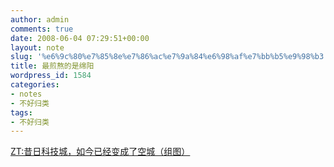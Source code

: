 ```yaml
---
author: admin
comments: true
date: 2008-06-04 07:29:51+00:00
layout: note
slug: '%e6%9c%80%e7%85%8e%e7%86%ac%e7%9a%84%e6%98%af%e7%bb%b5%e9%98%b3'
title: 最煎熬的是绵阳
wordpress_id: 1584
categories:
- notes
- 不好归类
tags:
- 不好归类
---
```


[ZT:昔日科技城，如今已经变成了空城（组图）](http://wlypx.blog.sohu.com/89106243.html)
